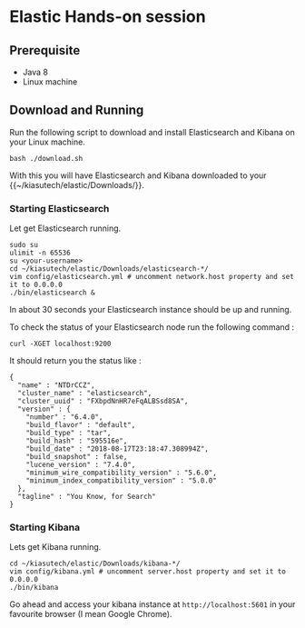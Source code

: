 # Elastic Hands-on session

## Prerequisite
- Java 8
- Linux machine

## Download and Running 
Run the following script to download and install Elasticsearch and Kibana on your Linux machine.
```
bash ./download.sh
```
With this you will have Elasticsearch and Kibana downloaded to your {{~/kiasutech/elastic/Downloads/}}.

### Starting Elasticsearch
Let get Elasticsearch running.
```
sudo su
ulimit -n 65536
su <your-username>
cd ~/kiasutech/elastic/Downloads/elasticsearch-*/
vim config/elasticsearch.yml # uncomment network.host property and set it to 0.0.0.0
./bin/elasticsearch &
```
In about 30 seconds your Elasticsearch instance should be up and running.

To check the status of your Elasticsearch node run the following command :
```
curl -XGET localhost:9200
```
It should return you the status like :
```
{
  "name" : "NTDrCCZ",
  "cluster_name" : "elasticsearch",
  "cluster_uuid" : "FXbpdNnHR7eFqALBSsd8SA",
  "version" : {
    "number" : "6.4.0",
    "build_flavor" : "default",
    "build_type" : "tar",
    "build_hash" : "595516e",
    "build_date" : "2018-08-17T23:18:47.308994Z",
    "build_snapshot" : false,
    "lucene_version" : "7.4.0",
    "minimum_wire_compatibility_version" : "5.6.0",
    "minimum_index_compatibility_version" : "5.0.0"
  },
  "tagline" : "You Know, for Search"
}
```
### Starting Kibana
Lets get Kibana running.
```
cd ~/kiasutech/elastic/Downloads/kibana-*/
vim config/kibana.yml # uncomment server.host property and set it to 0.0.0.0
./bin/kibana
```
Go ahead and access your kibana instance at `http://localhost:5601` in your favourite browser (I mean Google Chrome).